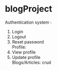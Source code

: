 # blogProject <br>
Authentication system :
  1. Login
  2. Logout
  3. Reset password <br>
Profile: <br>
  1. View profile
  2. Update profile <br>
Blogs/Articles: crud
